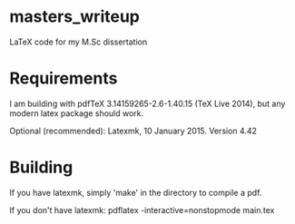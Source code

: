masters_writeup
===============

LaTeX code for my M.Sc dissertation

Requirements
============

I am building with pdfTeX 3.14159265-2.6-1.40.15 (TeX Live 2014), but any modern latex package should work.

Optional (recommended): Latexmk, 10 January 2015. Version 4.42


Building
========

If you have latexmk, simply 'make' in the directory to compile a pdf.

If you don't have latexmk:
pdflatex -interactive=nonstopmode main.tex
